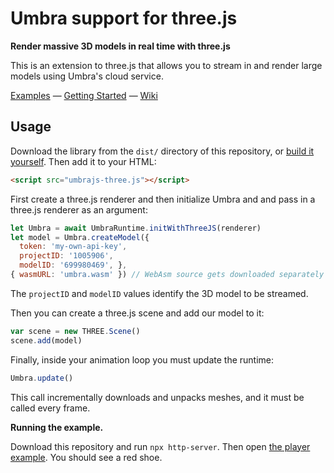 Umbra support for three.js
==========================

**Render massive 3D models in real time with three.js**

This is an extension to three.js that allows you to stream in and render large models using Umbra's cloud service.

[Examples](https://github.com/UmbraSoftware/umbrajs-three/tree/master/examples) &mdash;
[Getting Started](https://github.com/UmbraSoftware/umbrajs-three/wiki/Getting-Started) &mdash;
[Wiki](https://github.com/UmbraSoftware/umbrajs-three/wiki)


## Usage

Download the library from the `dist/` directory of this repository, or [build it yourself](https://github.com/UmbraSoftware/umbrajs-three/wiki/Building-the-library). Then add it to your HTML:

```html
<script src="umbrajs-three.js"></script>
```

First create a three.js renderer and then initialize Umbra and and pass in a three.js renderer as an argument:

```javascript
let Umbra = await UmbraRuntime.initWithThreeJS(renderer)
let model = Umbra.createModel({
  token: 'my-own-api-key',
  projectID: '1005906',
  modelID: '699980469', },
{ wasmURL: 'umbra.wasm' }) // WebAsm source gets downloaded separately
```

The `projectID` and `modelID` values identify the 3D model to be streamed.

Then you can create a three.js scene and add our model to it:

```javascript
var scene = new THREE.Scene()
scene.add(model)
```

Finally, inside your animation loop you must update the runtime:

```javascript
Umbra.update()
```

This call incrementally downloads and unpacks meshes, and it must be called every frame.

**Running the example.**

Download this repository and run `npx http-server`. Then open [the player example](http://127.0.0.1:8080/examples/player.html?key=pubk-a33b4cb8-6643-46a7-a3ff-c768c812b3b6&project=1005906&model=699980469).
You should see a red shoe.

